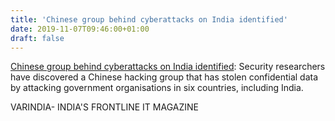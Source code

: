 ```yaml
---
title: 'Chinese group behind cyberattacks on India identified'
date: 2019-11-07T09:46:00+01:00
draft: false
---
```


[Chinese group behind cyberattacks on India identified](https://varindia.com/news/chinese-group-behind-cyberattacks-on-india-identified#.XcPZ3wqfPbY.blogger): Security researchers have discovered a Chinese hacking group that has stolen confidential data by attacking government organisations in six countries, including India.  
  
VARINDIA- INDIA'S FRONTLINE IT MAGAZINE